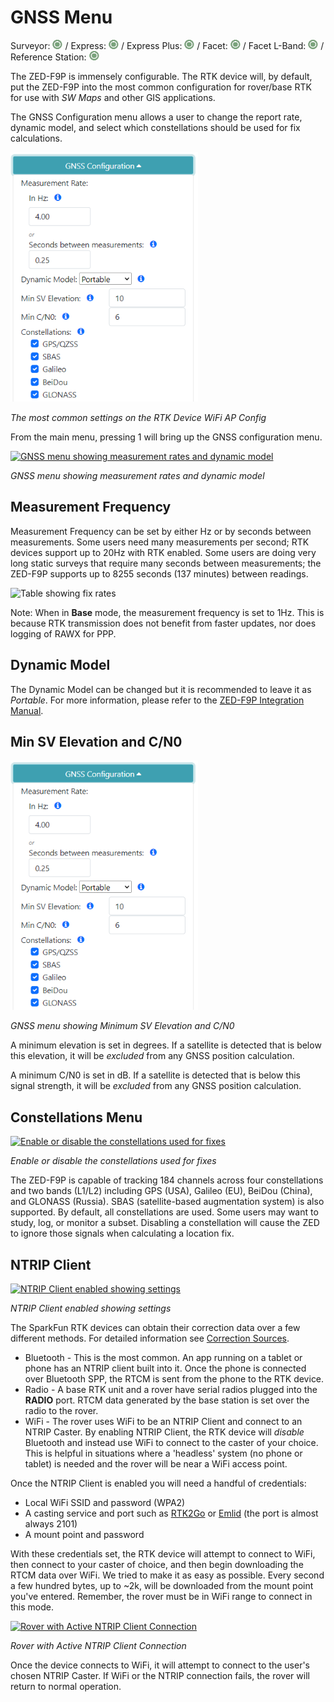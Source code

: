 # GNSS Menu

Surveyor: ![Feature Supported](img/GreenDot.png) / Express: ![Feature Supported](img/GreenDot.png) / Express Plus: ![Feature Supported](img/GreenDot.png) / Facet: ![Feature Supported](img/GreenDot.png) / Facet L-Band: ![Feature Supported](img/GreenDot.png) / Reference Station: ![Feature Supported](img/GreenDot.png)

The ZED-F9P is immensely configurable. The RTK device will, by default, put the ZED-F9P into the most common configuration for rover/base RTK for use with *SW Maps* and other GIS applications. 

The GNSS Configuration menu allows a user to change the report rate, dynamic model, and select which constellations should be used for fix calculations.

![GNSS Configuration menu](img/SparkFun%20RTK%20-%20GNSS%20Menu.png)

*The most common settings on the RTK Device WiFi AP Config*

From the main menu, pressing 1 will bring up the GNSS configuration menu. 

[![GNSS menu showing measurement rates and dynamic model](https://cdn.sparkfun.com/assets/learn_tutorials/2/1/8/8/SparkFun_RTK_ExpressPlus_ReceiverNTRIP.jpg)](https://cdn.sparkfun.com/assets/learn_tutorials/2/1/8/8/SparkFun_RTK_ExpressPlus_ReceiverNTRIP.jpg)

*GNSS menu showing measurement rates and dynamic model*

## Measurement Frequency

Measurement Frequency can be set by either Hz or by seconds between measurements. Some users need many measurements per second; RTK devices support up to 20Hz with RTK enabled. Some users are doing very long static surveys that require many seconds between measurements; the ZED-F9P supports up to 8255 seconds (137 minutes) between readings.

![Table showing fix rates](https://user-images.githubusercontent.com/117102/168684162-4ffe6f39-5aaf-4137-a8ab-f88ee77a528d.png)

Note: When in **Base** mode, the measurement frequency is set to 1Hz. This is because RTK transmission does not benefit from faster updates, nor does logging of RAWX for PPP.

## Dynamic Model

The Dynamic Model can be changed but it is recommended to leave it as *Portable*. For more information, please refer to the [ZED-F9P Integration Manual](https://cdn.sparkfun.com/assets/learn_tutorials/1/8/5/7/ZED-F9P_IntegrationManual__UBX-18010802_.pdf).

## Min SV Elevation and C/N0

![Elevation and C/N0](img/SparkFun%20RTK%20-%20GNSS%20Menu.png)

*GNSS menu showing Minimum SV Elevation and C/N0*

A minimum elevation is set in degrees. If a satellite is detected that is below this elevation, it will be *excluded* from any GNSS position calculation.

A minimum C/N0 is set in dB. If a satellite is detected that is below this signal strength, it will be *excluded* from any GNSS position calculation.

## Constellations Menu

[![Enable or disable the constellations used for fixes](https://cdn.sparkfun.com/assets/learn_tutorials/2/1/8/8/SparkFun_RTK_ExpressPlus_Receiver_Constellations.jpg)](https://cdn.sparkfun.com/assets/learn_tutorials/2/1/8/8/SparkFun_RTK_ExpressPlus_Receiver_Constellations.jpg)

*Enable or disable the constellations used for fixes*

The ZED-F9P is capable of tracking 184 channels across four constellations and two bands (L1/L2) including GPS (USA), Galileo (EU), BeiDou (China), and GLONASS (Russia). SBAS (satellite-based augmentation system) is also supported. By default, all constellations are used. Some users may want to study, log, or monitor a subset. Disabling a constellation will cause the ZED to ignore those signals when calculating a location fix.

## NTRIP Client

[![NTRIP Client enabled showing settings](https://cdn.sparkfun.com/assets/learn_tutorials/2/1/8/8/SparkFun_RTK_ExpressPlus_ReceiverNTRIP.jpg)](https://cdn.sparkfun.com/assets/learn_tutorials/2/1/8/8/SparkFun_RTK_ExpressPlus_ReceiverNTRIP.jpg)

*NTRIP Client enabled showing settings*

The SparkFun RTK devices can obtain their correction data over a few different methods. For detailed information see [Correction Sources](correction_sources.md).

* Bluetooth - This is the most common. An app running on a tablet or phone has an NTRIP client built into it. Once the phone is connected over Bluetooth SPP, the RTCM is sent from the phone to the RTK device.
* Radio - A base RTK unit and a rover have serial radios plugged into the **RADIO** port. RTCM data generated by the base station is set over the radio to the rover.
* WiFi - The rover uses WiFi to be an NTRIP Client and connect to an NTRIP Caster. By enabling NTRIP Client, the RTK device will *disable* Bluetooth and instead use WiFi to connect to the caster of your choice. This is helpful in situations where a 'headless' system (no phone or tablet) is needed and the rover will be near a WiFi access point.

Once the NTRIP Client is enabled you will need a handful of credentials:

* Local WiFi SSID and password (WPA2)
* A casting service and port such as [RTK2Go](http://rtk2go.com/) or [Emlid](https://emlid.com/ntrip-caster/) (the port is almost always 2101)
* A mount point and password

With these credentials set, the RTK device will attempt to connect to WiFi, then connect to your caster of choice, and then begin downloading the RTCM data over WiFi. We tried to make it as easy as possible. Every second a few hundred bytes, up to ~2k, will be downloaded from the mount point you've entered. Remember, the rover must be in WiFi range to connect in this mode.

[![Rover with Active NTRIP Client Connection](https://cdn.sparkfun.com/assets/learn_tutorials/2/1/8/8/SparkFun_RTK_Rover_NTRIP_Client_Connection.png)](https://cdn.sparkfun.com/assets/learn_tutorials/2/1/8/8/SparkFun_RTK_Rover_NTRIP_Client_Connection.png)

*Rover with Active NTRIP Client Connection*

Once the device connects to WiFi, it will attempt to connect to the user's chosen NTRIP Caster. If WiFi or the NTRIP connection fails, the rover will return to normal operation.
